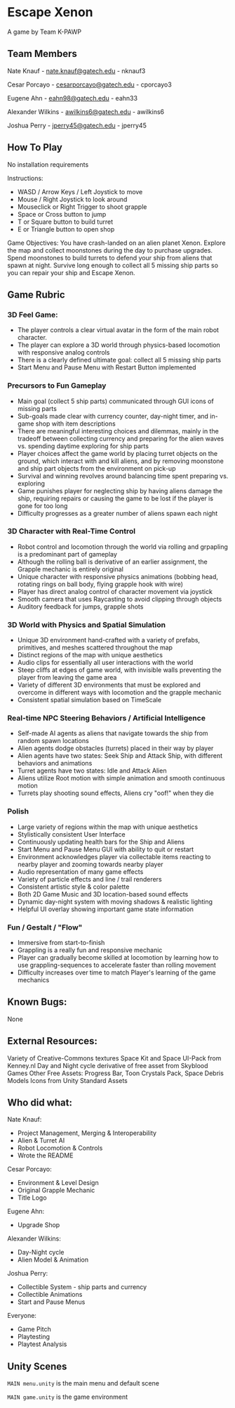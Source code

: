 # Escape Xenon

A game by Team K-PAWP

## Team Members

Nate Knauf - nate.knauf@gatech.edu - nknauf3

Cesar Porcayo - cesarporcayo@gatech.edu - cporcayo3

Eugene Ahn - eahn98@gatech.edu - eahn33

Alexander Wilkins - awilkins6@gatech.edu - awilkins6

Joshua Perry - jperry45@gatech.edu - jperry45

## How To Play

No installation requirements

Instructions:
* WASD / Arrow Keys / Left Joystick to move
* Mouse / Right Joystick to look around
* Mouseclick or Right Trigger to shoot grapple
* Space or Cross button to jump
* T or Square button to build turret
* E or Triangle button to open shop

Game Objectives:
You have crash-landed on an alien planet Xenon.
Explore the map and collect moonstones during the day to purchase upgrades.
Spend moonstones to build turrets to defend your ship from aliens that spawn at night.
Survive long enough to collect all 5 missing ship parts so you can repair your ship and Escape Xenon.

## Game Rubric

### 3D Feel Game:
* The player controls a clear virtual avatar in the form of the main robot character.
* The player can explore a 3D world through physics-based locomotion with responsive analog controls
* There is a clearly defined ultimate goal: collect all 5 missing ship parts
* Start Menu and Pause Menu with Restart Button implemented

### Precursors to Fun Gameplay
* Main goal (collect 5 ship parts) communicated through GUI icons of missing parts
* Sub-goals made clear with currency counter, day-night timer, and in-game shop with item descriptions
* There are meaningful interesting choices and dilemmas, mainly in the tradeoff between collecting currency and preparing for the alien waves vs. spending daytime exploring for ship parts
* Player choices affect the game world by placing turret objects on the ground, which interact with and kill aliens, and by removing moonstone and ship part objects from the environment on pick-up
* Survival and winning revolves around balancing time spent preparing vs. exploring
* Game punishes player for neglecting ship by having aliens damage the ship, requiring repairs or causing the game to be lost if the player is gone for too long
* Difficulty progresses as a greater number of aliens spawn each night

### 3D Character with Real-Time Control
* Robot control and locomotion through the world via rolling and grpapling is a predominant part of gameplay
* Although the rolling ball is derivative of an earlier assignment, the Grapple mechanic is entirely original
* Unique character with responsive physics animations (bobbing head, rotating rings on ball body, flying grapple hook with wire)
* Player has direct analog control of character movement via joystick
* Smooth camera that uses Raycasting to avoid clipping through objects
* Auditory feedback for jumps, grapple shots

### 3D World with Physics and Spatial Simulation
* Unique 3D environment hand-crafted with a variety of prefabs, primitives, and meshes scattered throughout the map
* Distinct regions of the map with unique aesthetics
* Audio clips for essentially all user interactions with the world
* Steep cliffs at edges of game world, with invisible walls preventing the player from leaving the game area
* Variety of different 3D environments that must be explored and overcome in different ways with locomotion and the grapple mechanic
* Consistent spatial simulation based on TimeScale

### Real-time NPC Steering Behaviors / Artificial Intelligence
* Self-made AI agents as aliens that navigate towards the ship from random spawn locations
* Alien agents dodge obstacles (turrets) placed in their way by player
* Alien agents have two states: Seek Ship and Attack Ship, with different behaviors and animations
* Turret agents have two states: Idle and Attack Alien
* Aliens utilize Root motion with simple animation and smooth continuous motion
* Turrets play shooting sound effects, Aliens cry "oof!" when they die

### Polish
* Large variety of regions within the map with unique aesthetics
* Stylistically consistent User Interface
* Continuously updating health bars for the Ship and Aliens
* Start Menu and Pause Menu GUI with ability to quit or restart
* Environment acknowledges player via collectable items reacting to nearby player and zooming towards nearby player
* Audio representation of many game effects
* Variety of particle effects and line / trail renderers
* Consistent artistic style & color palette
* Both 2D Game Music and 3D location-based sound effects
* Dynamic day-night system with moving shadows & realistic lighting
* Helpful UI overlay showing important game state information

### Fun / Gestalt / "Flow"
* Immersive from start-to-finish
* Grappling is a really fun and responsive mechanic
* Player can gradually become skilled at locomotion by learning how to use grappling-sequences to accelerate faster than rolling movement
* Difficulty increases over time to match Player's learning of the game mechanics

## Known Bugs:

None

## External Resources:

Variety of Creative-Commons textures
Space Kit and Space UI-Pack from Kenney.nl
Day and Night cycle derivative of free asset from Skyblood Games
Other Free Assets: Progress Bar, Toon Crystals Pack, Space Debris Models
Icons from Unity Standard Assets

## Who did what:

Nate Knauf:
* Project Management, Merging & Interoperability
* Alien & Turret AI
* Robot Locomotion & Controls
* Wrote the README

Cesar Porcayo:
* Environment & Level Design
* Original Grapple Mechanic
* Title Logo

Eugene Ahn:
* Upgrade Shop

Alexander Wilkins:
* Day-Night cycle
* Alien Model & Animation

Joshua Perry:
* Collectible System - ship parts and currency
* Collectible Animations
* Start and Pause Menus

Everyone:
* Game Pitch
* Playtesting
* Playtest Analysis

## Unity Scenes

`MAIN menu.unity` is the main menu and default scene

`MAIN game.unity` is the game environment
